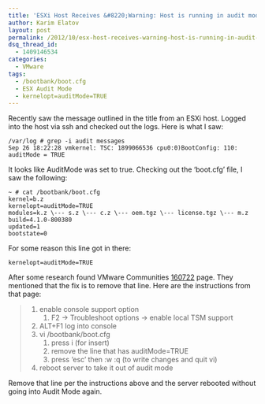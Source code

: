 ```yaml
---
title: 'ESXi Host Receives &#8220;Warning: Host is running in audit mode. Your configuration will not be persistent across reboots&#8221; Error Message'
author: Karim Elatov
layout: post
permalink: /2012/10/esx-host-receives-warning-host-is-running-in-audit-mode-your-configuration-will-not-be-persistent-across-reboots-error-message/
dsq_thread_id:
  - 1409146534
categories:
  - VMware
tags:
  - /bootbank/boot.cfg
  - ESX Audit Mode
  - kernelopt=auditMode=TRUE
---
```

Recently saw the message outlined in the title from an ESXi host. Logged into the host via ssh and checked out the logs. Here is what I saw:

	  
	/var/log # grep -i audit messages  
	Sep 26 18:22:28 vmkernel: TSC: 1899066536 cpu0:0)BootConfig: 110: auditMode = TRUE  
	

It looks like AuditMode was set to true. Checking out the &#8216;boot.cfg&#8217; file, I saw the following:

	  
	~ # cat /bootbank/boot.cfg  
	kernel=b.z  
	kernelopt=auditMode=TRUE  
	modules=k.z \--- s.z \--- c.z \--- oem.tgz \--- license.tgz \--- m.z  
	build=4.1.0-800380  
	updated=1  
	bootstate=0  
	

For some reason this line got in there:

	  
	kernelopt=auditMode=TRUE  
	

After some research found VMware Communities <a href="http://communities.vmware.com/thread/160722" onclick="javascript:_gaq.push(['_trackEvent','outbound-article','http://communities.vmware.com/thread/160722']);">160722</a> page. They mentioned that the fix is to remove that line. Here are the instructions from that page:

> 1.  enable console support option 
>     1.  F2 -> Troubleshoot options -> enable local TSM support
> 2.  ALT+F1 log into console
> 3.  vi /bootbank/boot.cfg 
>     1.  press i (for insert)
>     2.  remove the line that has auditMode=TRUE
>     3.  press &#8216;esc&#8217; then :w :q (to write changes and quit vi)
> 4.  reboot server to take it out of audit mode

Remove that line per the instructions above and the server rebooted without going into Audit Mode again.

<p class="wp-flattr-button">
	  <a class="FlattrButton" style="display:none;" href="http://virtuallyhyper.com/2012/10/esx-host-receives-warning-host-is-running-in-audit-mode-your-configuration-will-not-be-persistent-across-reboots-error-message/" title=" ESXi Host Receives &#8220;Warning: Host is running in audit mode. Your configuration will not be persistent across reboots&#8221; Error Message" rev="flattr;uid:virtuallyhyper;language:en_GB;category:text;tags:/bootbank/boot.cfg,ESX Audit Mode,kernelopt=auditMode=TRUE,blog;button:compact;">Recently saw the message outlined in the title from an ESXi host. Logged into the host via ssh and checked out the logs. Here is what I saw:  /var/log...</a>
	</p>